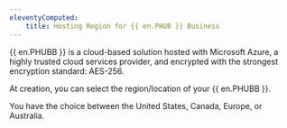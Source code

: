 ```yaml
---
eleventyComputed:
    title: Hosting Region for {{ en.PHUB }} Business
---
```

{{ en.PHUBB }} is a cloud-based solution hosted with Microsoft Azure, a highly trusted cloud services provider, and encrypted with the strongest encryption standard: AES-256.

At creation, you can select the region/location of your {{ en.PHUBB }}.

You have the choice between the United States, Canada, Europe, or Australia.